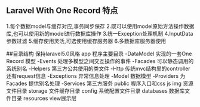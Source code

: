## Laravel With One Record 特点

1.每个数据model与缓存对应,事务同步保存
2.既可以使用model原始方法操作数据库,也可以使用新的model进行数据库操作
3.统一Exception处理机制
4.InputData参数过滤
5.缓存使用灵活,可选使用缓存服务器
6.多数据库服务器使用

##目录结构 保持laravel5.0风格
app 程序主要目录
  -DataModel 实现的一套One Record 模型
  -Events 处理多模型之间交互操作的事件
  -Facades 可以静态调用的系统别名
  -Helpers 第三方公共使用的类文件
  -Http 传统mvc结构里的controller还有request信息
  -Exceptions 异常信息处理
  -Model 数据模型
  -Providers 为Facades 提供别名处理
  -Services 第三方服务
public 程序入口和css js img 资源文件目录
storage 文件缓存目录
config 系统配置文件目录
databases 数据库文件目录
resources view展示层

